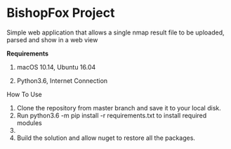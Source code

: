 # BishopFox Project

Simple web application that allows a single nmap result file to be uploaded, parsed and show in a web view

**Requirements**  

1. macOS 10.14, Ubuntu 16.04

2. Python3.6, Internet Connection

How To Use

1. Clone the repository from master branch and save it to your local disk.
2. Run python3.6 -m pip install -r requirements.txt to install required modules
3. 
4. Build the solution and allow nuget to restore all the packages.
